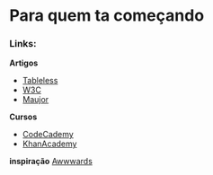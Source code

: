 # Para quem ta começando

### Links:
<strong>Artigos</strong>
- [Tableless](http://tableless.com.br/)
- [W3C](www.w3c.br/)
- [Maujor](http://www.maujor.com/index.php/)

<strong>Cursos</strong>
- [CodeCademy](https://www.codecademy.com/pt/)
- [KhanAcademy](https://pt.khanacademy.org/)

<strong>inspiração</strong>
[Awwwards](www.awwwards.com/)
